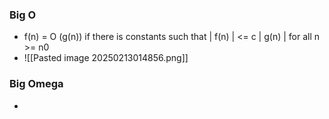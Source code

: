 ### Big O
- f(n) = O (g(n)) if there is constants such that 
	| f(n) | <= c | g(n) | for all n >= n0 
- ![[Pasted image 20250213014856.png]]

### Big Omega
- 